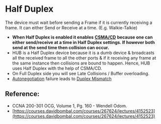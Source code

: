 # Half Duplex

The device must wait before sending a Frame if it is currently receiving a frame. It can either Send or Receive at a time. \(E.g. Walkie-Talkie\)

*  **When Half Duplex is enabled it enables** [**CSMA/CD**](https://app.gitbook.com/@mudassirs46/s/network-fundamentals/~/drafts/-MRZ8l67L5MHnaQIEh9W/csma-cd-carrier-sense-multiple-access-collision-detection) **because one can either send/receive at a time in Half Duplex settings. If however both send at the send time then collision can occur.** 
* HUB is a Half Duplex device because it is a dumb device & broadcasts all the received frame to all the other ports & if it receiving any frame at the same instance then collisions are bound to happen. Hence, HUB uses Half Duplex with the help of CSMA/CD. 
* On Full Duplex side you will see Late Collisions / Buffer overloading.
* [Autonegotiation](https://app.gitbook.com/@mudassirs46/s/network-fundamentals/~/drafts/-MRZ8l67L5MHnaQIEh9W/autonegotiation) failure leads to [Duplex Mismatch](https://app.gitbook.com/@mudassirs46/s/network-fundamentals/~/drafts/-MRZ8l67L5MHnaQIEh9W/duplex-mismatch)

## Reference:

* CCNA 200-301 OCG, Volume 1, Pg. 160 - Wendell Odom.
* [https://courses.davidbombal.com/courses/267624/lectures/4152523](https://courses.davidbombal.com/courses/267624/lectures/4152523)

